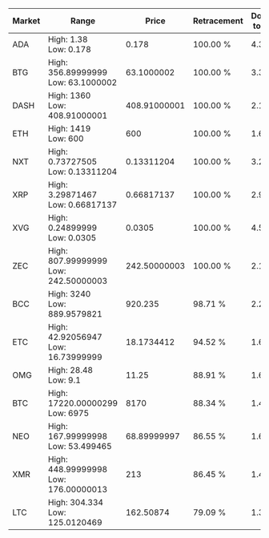 | Market | Range | Price| Retracement | Doubles to 50% |
| --- | --- | --- | --- | --- |
| ADA | High: 1.38<br />Low: 0.178 | 0.178 | 100.00 % | 4.38 |
| BTG | High: 356.89999999<br />Low: 63.1000002 | 63.1000002 | 100.00 % | 3.33 |
| DASH | High: 1360<br />Low: 408.91000001 | 408.91000001 | 100.00 % | 2.16 |
| ETH | High: 1419<br />Low: 600 | 600 | 100.00 % | 1.68 |
| NXT | High: 0.73727505<br />Low: 0.13311204 | 0.13311204 | 100.00 % | 3.27 |
| XRP | High: 3.29871467<br />Low: 0.66817137 | 0.66817137 | 100.00 % | 2.97 |
| XVG | High: 0.24899999<br />Low: 0.0305 | 0.0305 | 100.00 % | 4.58 |
| ZEC | High: 807.99999999<br />Low: 242.50000003 | 242.50000003 | 100.00 % | 2.17 |
| BCC | High: 3240<br />Low: 889.9579821 | 920.235 | 98.71 % | 2.24 |
| ETC | High: 42.92056947<br />Low: 16.73999999 | 18.1734412 | 94.52 % | 1.64 |
| OMG | High: 28.48<br />Low: 9.1 | 11.25 | 88.91 % | 1.67 |
| BTC | High: 17220.00000299<br />Low: 6975 | 8170 | 88.34 % | 1.48 |
| NEO | High: 167.99999998<br />Low: 53.499465 | 68.89999997 | 86.55 % | 1.61 |
| XMR | High: 448.99999998<br />Low: 176.00000013 | 213 | 86.45 % | 1.47 |
| LTC | High: 304.334<br />Low: 125.0120469 | 162.50874 | 79.09 % | 1.32 |
